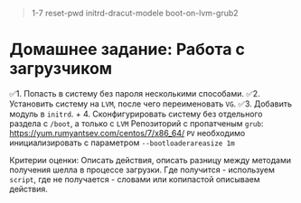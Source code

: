 > 1-7 reset-pwd initrd-dracut-modele boot-on-lvm-grub2

# Домашнее задание: Работа с загрузчиком
✅1. Попасть в систему без пароля несколькими способами.
✅2. Установить систему на `LVM`, после чего переименовать `VG`.
✅3. Добавить модуль в `initrd`.
+
4. Сконфигурировать систему без отдельного раздела с `/boot`, а только с `LVM`
Репозиторий с пропатченым `grub`: https://yum.rumyantsev.com/centos/7/x86_64/
`PV` необходимо инициализировать с параметром `--bootloaderareasize 1m`

Критерии оценки: Описать действия, описать разницу между методами получения шелла в процессе загрузки.
Где получится - используем `script`, где не получается - словами или копипастой описываем действия.
